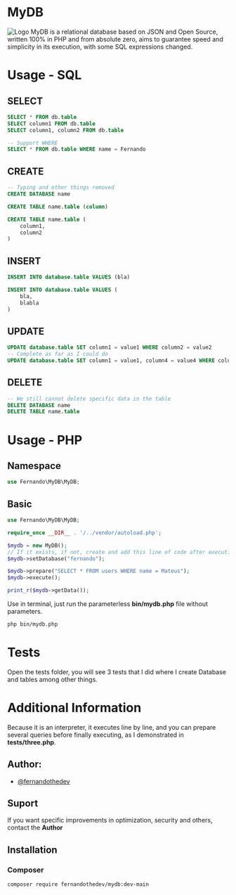 
# MyDB
![Logo](https://github.com/FernandoTheDev/mydb/assets/133247564/1e41fc90-e44a-44ab-9999-595d610b74f3)
MyDB is a relational database based on JSON and Open Source, written 100% in PHP and from absolute zero, aims to guarantee speed and simplicity in its execution, with some SQL expressions changed.

# Usage - SQL

## SELECT
```sql 
SELECT * FROM db.table
SELECT column1 FROM db.table
SELECT column1, column2 FROM db.table

-- Support WHERE 
SELECT * FROM db.table WHERE name = Fernando 
```

## CREATE
```sql 
-- Typing and other things removed
CREATE DATABASE name

CREATE TABLE name.table (column)

CREATE TABLE name.table (
    column1,
    column2
)
```

## INSERT
```sql 
INSERT INTO database.table VALUES (bla)

INSERT INTO database.table VALUES (
    bla,
    blabla
)
```
## UPDATE
```sql 
UPDATE database.table SET column1 = value1 WHERE column2 = value2
-- Complete as far as I could do
UPDATE database.table SET column1 = value1, column4 = value4 WHERE column2 = value2 AND column3 = value3
```
## DELETE
```sql 
-- We still cannot delete specific data in the table
DELETE DATABASE name
DELETE TABLE name.table
```

# Usage - PHP
## Namespace
```php
use Fernando\MyDB\MyDB;
```
## Basic
```php
use Fernando\MyDB\MyDB;

require_once __DIR__ . '/../vendor/autoload.php';

$mydb = new MyDB();
// If it exists, if not, create and add this line of code after executing the query
$mydb->setDatabase("fernando");

$mydb->prepare("SELECT * FROM users WHERE name = Mateus");
$mydb->execute();

print_r($mydb->getData());
```

 Use in terminal, just run the parameterless **bin/mydb.php** file without parameters.
```bash
php bin/mydb.php
```

# Tests
Open the tests folder, you will see 3 tests that I did where I create Database and tables among other things.

# Additional Information
Because it is an interpreter, it executes line by line, and you can prepare several queries before finally executing, as I demonstrated in **tests/three.php**.

## Author:
- [@fernandothedev](t.me/fernandothedev)

## Suport
If you want specific improvements in optimization, security and others, contact the **Author**

## Installation 
### Composer
```bash 
composer require fernandothedev/mydb:dev-main
```
